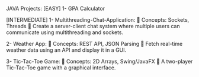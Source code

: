 JAVA Projects:
[EASY]
1- GPA Calculator

[INTERMEDIATE]
1- Multithreading-Chat-Application:
    📌 Concepts: Sockets, Threads
    🔹 Create a server-client chat system where multiple users can communicate using                      multithreading and sockets.

2- Weather App:
    📌 Concepts: REST API, JSON Parsing
    🔹 Fetch real-time weather data using an API and display it in a GUI.

3- Tic-Tac-Toe Game:
    📌 Concepts: 2D Arrays, Swing/JavaFX
    🔹 A two-player Tic-Tac-Toe game with a graphical interface.
